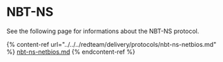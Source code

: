 # NBT-NS

See the following page for informations about the NBT-NS protocol.&#x20;

{% content-ref url="../../../redteam/delivery/protocols/nbt-ns-netbios.md" %}
[nbt-ns-netbios.md](../../../redteam/delivery/protocols/nbt-ns-netbios.md)
{% endcontent-ref %}

